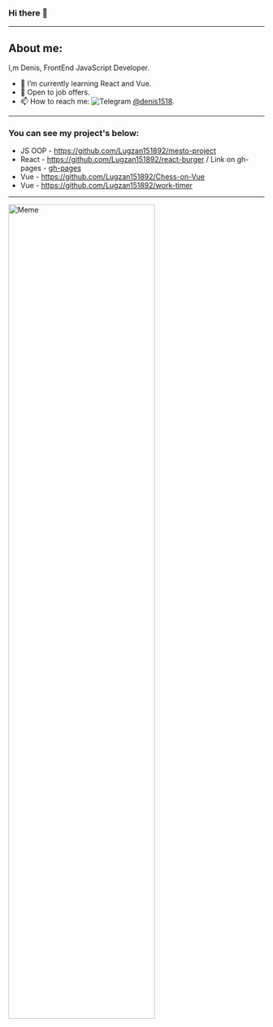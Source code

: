 ### Hi there 👋

---
## About me:
I,m Denis, FrontEnd JavaScript Developer. 
- 🌱 I’m currently learning React and Vue.
- 👯 Open to job offers.
- 📫 How to reach me: <img src='https://img.shields.io/badge/Telegram-blue' alt='Telegram'> [@denis1518](https://t.me/@denis1518).

---
### You can see my project's below:
- JS OOP - https://github.com/Lugzan151892/mesto-project
- React - https://github.com/Lugzan151892/react-burger / Link on gh-pages - [gh-pages](https://lugzan151892.github.io/react-burger/) 
- Vue - https://github.com/Lugzan151892/Chess-on-Vue
- Vue - https://github.com/Lugzan151892/work-timer
---

<img src='https://preview.redd.it/f06bdrfictf31.jpg?auto=webp&s=87fb86fbfa99bff736321e634798db5c2d9e0ae1' alt='Meme' style='height: 40vh; width: 30vw'>

<!--
**Lugzan151892/Lugzan151892** is a ✨ _special_ ✨ repository because its `README.md` (this file) appears on your GitHub profile.

Here are some ideas to get you started:

- 🔭 I’m currently working on ...
- 🌱 I’m currently learning ...
- 👯 I’m looking to collaborate on ...
- 🤔 I’m looking for help with ...
- 💬 Ask me about ...
- 📫 How to reach me: ...
- 😄 Pronouns: ...
- ⚡ Fun fact: ...
-->
